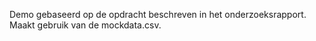 Demo gebaseerd op de opdracht beschreven in het onderzoeksrapport.
Maakt gebruik van de mockdata.csv.
